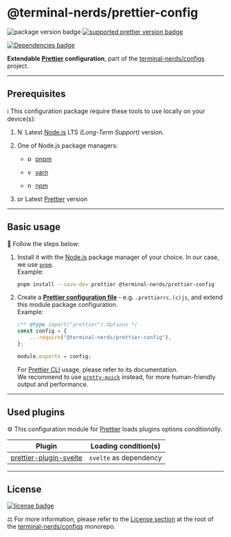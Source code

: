 # @terminal-nerds/prettier-config

![package version badge]
[![supported prettier version badge]][prettier]

[![Dependencies badge]][dependencies url]

**Extendable [Prettier] configuration**, part of the [terminal-nerds/configs] project.

[terminal-nerds/configs]: https://github.com/terminal-nerds/configs
[package version badge]: https://img.shields.io/npm/v/@terminal-nerds/prettier-config/latest?style=for-the-badge&logo=npm
[supported prettier version badge]: https://img.shields.io/npm/dependency-version/@terminal-nerds/prettier-config/prettier?style=for-the-badge&logo=prettier
[prettier]: https://prettier.io
[dependencies badge]: https://img.shields.io/librariesio/release/npm/@terminal-nerds/prettier-config?style=for-the-badge
[dependencies url]: https://libraries.io/npm/@terminal-nerds%prettier-config
[terminal-nerds/configs]: https://github.com/terminal-nerds/configs

---

## Prerequisites

ℹ️ This configuration package require these tools to use locally on your
device(s):

1. <img
      alt="Node.JS logo icon"
      width="14"
      src="https://api.iconify.design/logos/nodejs-icon.svg"
   />
   Latest [Node.js] LTS _(Long-Term Support)_ version.

1. One of Node.js package managers:

    - <img
             alt="pnpm logo icon"
             width="14"
             src="https://api.iconify.design/vscode-icons/file-type-light-pnpm.svg"
          />
      [pnpm]

    - <img
            alt="yarn logo icon"
            width="14"
            src="https://api.iconify.design/logos/yarn.svg"
           />
      [yarn]

    - <img
          alt="npm logo icon"
          width="14"
          src="https://api.iconify.design/logos/npm-icon.svg"
         />
      [npm]

1. <img
         alt="prettier logo icon"
         width="14"
         src="https://api.iconify.design/logos/prettier.svg"
        />
   Latest [Prettier] version

[node.js]: https://nodejs.org/en/
[pnpm]: https://pnpm.io/
[npm]: https://www.npmjs.com/
[yarn]: https://yarnpkg.com/

---

## Basic usage

👣 Follow the steps below:

1. Install it with the [Node.js] package manager of your choice. In our case,
   we use [`pnpm`](pnpm).\
   Example:

    ```sh
    pnpm install --save-dev prettier @terminal-nerds/prettier-config
    ```

    [node.js]: https://nodejs.org/en/
    [`pnpm`]: https://pnpm.io/

1. Create a **[Prettier configuration file]** - e.g. `.prettierrc.(c)js`, and extend
   this module package configuration.\
   Example:

    ```js
    /** @type import("prettier").Options */
    const config = {
    	...require("@terminal-nerds/prettier-config"),
    };

    module.exports = config;
    ```

    For [Prettier CLI] usage, please refer to its documentation.\
    We recommend to use [`pretty-quick`](pretty-quick) instead, for more
    human-friendly output and performance.

    [prettier configuration file]: https://prettier.io/docs/en/configuration.html
    [prettier cli]: https://prettier.io/docs/en/cli.html
    [pretty-quick]: https://github.com/azz/pretty-quick

---

## Used plugins

⚙️ This configuration module for [Prettier] loads plugins options _conditionally_.

| Plugin                   | Loading condition(s)   |
| ------------------------ | ---------------------- |
| [prettier-plugin-svelte] | `svelte` as dependency |

[prettier-plugin-svelte]: https://github.com/sveltejs/prettier-plugin-svelte

---

## License

[![license badge]][license]

⚖️ For more information, please refer to the [License section] at the root of
the [terminal-nerds/configs] monorepo.

[license badge]: https://img.shields.io/github/license/terminal-nerds/configs?style=for-the-badge
[license]: https://github.com/terminal-nerds/configs/blob/main/LICENSE.md
[license section]: https://github.com/terminal-nerds/configs#License
